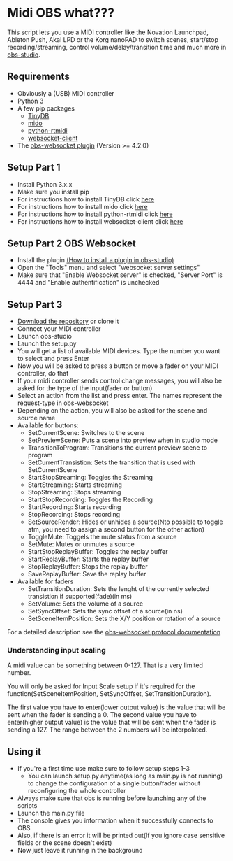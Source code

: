# Midi OBS what???
This script lets you use a MIDI controller like the Novation Launchpad, Ableton Push, Akai LPD or the Korg nanoPAD to switch scenes, start/stop recording/streaming, control volume/delay/transition time and much more in [obs-studio](https://github.com/jp9000/obs-studio).

## Requirements

- Obviously a (USB) MIDI controller
- Python 3
- A few pip packages
  - [TinyDB](https://github.com/msiemens/tinydb)
  - [mido](https://github.com/olemb/mido)
  - [python-rtmidi](http://trac.chrisarndt.de/code/wiki/python-rtmidi)
  - [websocket-client](https://github.com/websocket-client/websocket-client)
- The [obs-websocket plugin](https://github.com/Palakis/obs-websocket/releases) (Version >= 4.2.0)
  
## Setup Part 1

- Install Python 3.x.x
- Make sure you install pip
- For instructions how to install TinyDB click [here](https://tinydb.readthedocs.io/en/latest/getting-started.html#installing-tinydb)
- For instructions how to install mido click [here](https://github.com/olemb/mido#installing)
- For instructions how to install python-rtmidi click [here](http://trac.chrisarndt.de/code/wiki/python-rtmidi#Quicklinks)
- For instructions how to install websocket-client click [here](https://github.com/websocket-client/websocket-client#installation)

## Setup Part 2 OBS Websocket

- Install the plugin [(How to install a plugin in obs-studio)](https://obsproject.com/forum/resources/obs-and-obs-studio-install-plugins-windows.421/)
- Open the "Tools" menu and select "websocket server settings"
- Make sure that "Enable Websocket server" is checked, "Server Port" is 4444 and "Enable authentification" is unchecked

## Setup Part 3

- [Download the repository](https://github.com/lebaston100/) or clone it
- Connect your MIDI controller
- Launch obs-studio
- Launch the setup.py
- You will get a list of available MIDI devices. Type the number you want to select and press Enter
- Now you will be asked to press a button or move a fader on your MIDI controller, do that
- If your midi controller sends control change messages, you will also be asked for the type of the input(fader or button)
- Select an action from the list and press enter. The names represent the request-type in obs-websocket
- Depending on the action, you will also be asked for the scene and source name
- Available for buttons:
  - SetCurrentScene: Switches to the scene
  - SetPreviewScene: Puts a scene into preview when in studio mode
  - TransitionToProgram: Transitions the current preview scene to program
  - SetCurrentTransistion: Sets the transition that is used with SetCurrentScene
  - StartStopStreaming: Toggles the Streaming
  - StartStreaming: Starts streaming
  - StopStreaming: Stops streaming
  - StartStopRecording: Toggles the Recording
  - StartRecording: Starts recording
  - StopRecording: Stops recording
  - SetSourceRender: Hides or unhides a source(Nto possible to toggle atm, you need to assign a second button for the other action)
  - ToggleMute: Toggels the mute status from a source
  - SetMute: Mutes or unmutes a source
  - StartStopReplayBuffer: Toggles the replay buffer
  - StartReplayBuffer: Starts the replay buffer
  - StopReplayBuffer: Stops the replay buffer
  - SaveReplayBuffer: Save the replay buffer
- Available for faders
  - SetTransitionDuration: Sets the lenght of the currently selected transistion if supported(fade)(in ms)
  - SetVolume: Sets the volume of a source
  - SetSyncOffset: Sets the sync offset of a source(in ns)
  - SetSceneItemPosition: Sets the X/Y position or rotation of a source
  
For a detailed description see the [obs-websocket protocol documentation](https://github.com/Palakis/obs-websocket/blob/master/docs/generated/protocol.md)
  
  
### Understanding input scaling

A midi value can be something between 0-127. That is a very limited number.

You will only be asked for Input Scale setup if it's required for the function(SetSceneItemPosition, SetSyncOffset, SetTransitionDuration).

The first value you have to enter(lower output value) is the value that will be sent when the fader is sending a 0. The second value you have to enter(higher output value) is the value that will be sent when the fader is sending a 127. The range between the 2 numbers will be interpolated.
  

## Using it

- If you're a first time use make sure to follow setup steps 1-3
  - You can launch setup.py anytime(as long as main.py is not running) to change the configuration of a single button/fader without reconfiguring the whole controller
- Always make sure that obs is running before launching any of the scripts
- Launch the main.py file
- The console gives you information when it successfully connects to OBS
- Also, if there is an error it will be printed out(If you ignore case sensitive fields or the scene doesn't exist)
- Now just leave it running in the background
